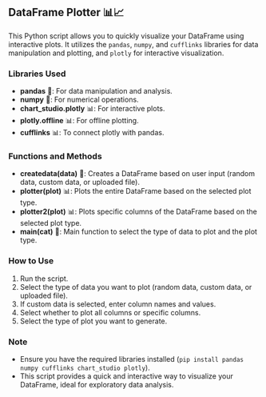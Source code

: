 ## DataFrame Plotter 📊📈

This Python script allows you to quickly visualize your DataFrame using interactive plots. It utilizes the `pandas`, `numpy`, and `cufflinks` libraries for data manipulation and plotting, and `plotly` for interactive visualization.

### Libraries Used
- **pandas** 🐼: For data manipulation and analysis.
- **numpy** 🔢: For numerical operations.
- **chart_studio.plotly** 📊: For interactive plots.
- **plotly.offline** 📊: For offline plotting.
- **cufflinks** 📊: To connect plotly with pandas.

### Functions and Methods
- **createdata(data)** 🔄: Creates a DataFrame based on user input (random data, custom data, or uploaded file).
- **plotter(plot)** 📊: Plots the entire DataFrame based on the selected plot type.
- **plotter2(plot)** 📊: Plots specific columns of the DataFrame based on the selected plot type.
- **main(cat)** 🔄: Main function to select the type of data to plot and the plot type.

### How to Use
1. Run the script.
2. Select the type of data you want to plot (random data, custom data, or uploaded file).
3. If custom data is selected, enter column names and values.
4. Select whether to plot all columns or specific columns.
5. Select the type of plot you want to generate.

### Note
- Ensure you have the required libraries installed (`pip install pandas numpy cufflinks chart_studio plotly`).
- This script provides a quick and interactive way to visualize your DataFrame, ideal for exploratory data analysis.
